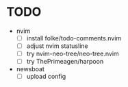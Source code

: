 # TODO

* nvim
    * [ ] install folke/todo-comments.nvim
    * [ ] adjust nvim statusline
    * [ ] try nvim-neo-tree/neo-tree.nvim
    * [ ] try ThePrimeagen/harpoon
* newsboat
    * [ ] upload config
